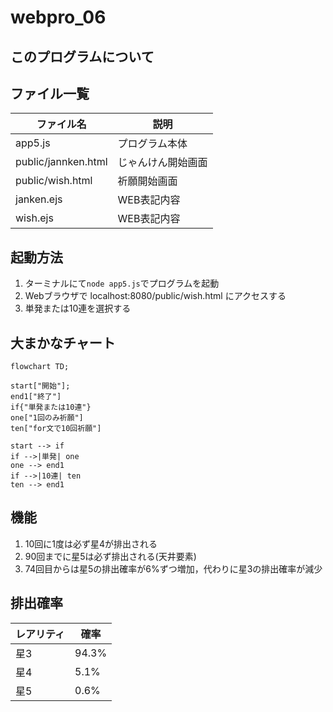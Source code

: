 # webpro_06

## このプログラムについて

## ファイル一覧
ファイル名 | 説明
-|-
app5.js | プログラム本体
public/jannken.html | じゃんけん開始画面
public/wish.html | 祈願開始画面
janken.ejs | WEB表記内容
wish.ejs | WEB表記内容

## 起動方法
1. ターミナルにて```node app5.js```でプログラムを起動
1. Webブラウザで
localhost:8080/public/wish.html
にアクセスする
1. 単発または10連を選択する

## 大まかなチャート
```mermaid
flowchart TD;

start["開始"];
end1["終了"]
if{"単発または10連"}
one["1回のみ祈願"]
ten["for文で10回祈願"]

start --> if
if -->|単発| one
one --> end1
if -->|10連| ten
ten --> end1
```

## 機能
1. 10回に1度は必ず星4が排出される
1. 90回までに星5は必ず排出される(天井要素)
1. 74回目からは星5の排出確率が6%ずつ増加，代わりに星3の排出確率が減少

## 排出確率
レアリティ |  確率
-|-
星3 | 94.3%
星4 | 5.1%
星5 | 0.6%